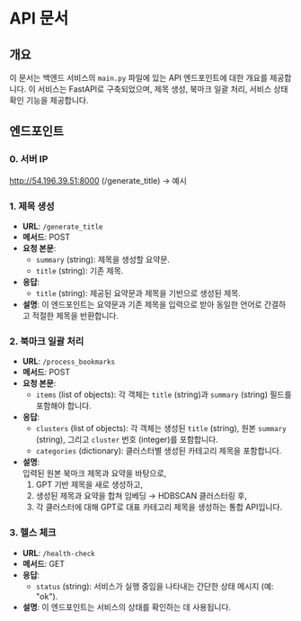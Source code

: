 # API 문서

## 개요
이 문서는 백엔드 서비스의 `main.py` 파일에 있는 API 엔드포인트에 대한 개요를 제공합니다. 이 서비스는 FastAPI로 구축되었으며, 제목 생성, 북마크 일괄 처리, 서비스 상태 확인 기능을 제공합니다.

## 엔드포인트
### 0. 서버 IP
http://54.196.39.51:8000 (/generate_title) -> 예시

### 1. 제목 생성
- **URL**: `/generate_title`
- **메서드**: POST
- **요청 본문**:
  - `summary` (string): 제목을 생성할 요약문.
  - `title` (string): 기존 제목.
- **응답**:
  - `title` (string): 제공된 요약문과 제목을 기반으로 생성된 제목.
- **설명**: 이 엔드포인트는 요약문과 기존 제목을 입력으로 받아 동일한 언어로 간결하고 적절한 제목을 반환합니다.

### 2. 북마크 일괄 처리
- **URL**: `/process_bookmarks`
- **메서드**: POST
- **요청 본문**:
  - `items` (list of objects): 각 객체는 `title` (string)과 `summary` (string) 필드를 포함해야 합니다.
- **응답**:
  - `clusters` (list of objects): 각 객체는 생성된 `title` (string), 원본 `summary` (string), 그리고 `cluster` 번호 (integer)를 포함합니다.
  - `categories` (dictionary): 클러스터별 생성된 카테고리 제목을 포함합니다.
- **설명**:  
  입력된 원본 북마크 제목과 요약을 바탕으로,  
  1) GPT 기반 제목을 새로 생성하고,  
  2) 생성된 제목과 요약을 합쳐 임베딩 → HDBSCAN 클러스터링 후,  
  3) 각 클러스터에 대해 GPT로 대표 카테고리 제목을 생성하는 통합 API입니다.

### 3. 헬스 체크
- **URL**: `/health-check`
- **메서드**: GET
- **응답**:
  - `status` (string): 서비스가 실행 중임을 나타내는 간단한 상태 메시지 (예: "ok").
- **설명**: 이 엔드포인트는 서비스의 상태를 확인하는 데 사용됩니다.